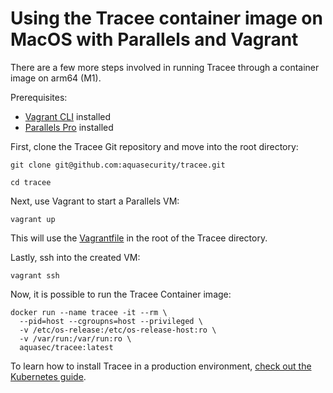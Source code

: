 # Using the Tracee container image on MacOS with Parallels and Vagrant

There are a few more steps involved in running Tracee through a container image on arm64 (M1).

Prerequisites:

* [Vagrant CLI](https://developer.hashicorp.com/vagrant/downloads) installed
* [Parallels Pro](https://www.parallels.com/uk/products/desktop/pro/) installed

First, clone the Tracee Git repository and move into the root directory:

```console
git clone git@github.com:aquasecurity/tracee.git

cd tracee
```

Next, use Vagrant to start a Parallels VM:

```console
vagrant up
```

This will use the [Vagrantfile](https://github.com/aquasecurity/tracee/blob/main/Vagrantfile) in the root of the Tracee directory.

Lastly, ssh into the created VM:

```console
vagrant ssh
```

Now, it is possible to run the Tracee Container image:

```shell
docker run --name tracee -it --rm \
  --pid=host --cgroupns=host --privileged \
  -v /etc/os-release:/etc/os-release-host:ro \
  -v /var/run:/var/run:ro \
  aquasec/tracee:latest
```

To learn how to install Tracee in a production environment, [check out the Kubernetes guide](../contributing/kubernetes.md).
